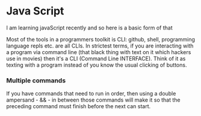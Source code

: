 # Java Script
I am learning javaScript recently and so here is a basic form of that

Most of the tools in a programmers toolkit is CLI: github, shell, programming language repls etc. are all CLIs. In strictest terms, if you are interacting with a program via command line (that black thing with text on it which hackers use in movies) then it's a CLI (Command Line INTERFACE).
Think of it as texting with a program instead of you know the usual clicking of buttons.


### Multiple commands
If you have commands that need to run in order, then using a double ampersand - && - in between those commands will make it so that the preceding command must finish before the next can start.


